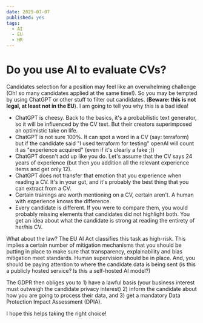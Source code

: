 ```yaml
---
date: 2025-07-07
published: yes
tags:
  - AI
  - EU
  - HR
---
```


# Do you use AI to evaluate CVs?

Candidates selection for a position may feel like an overwhelming challenge (Oh! so many candidates applied at the same time!). So you may be tempted by using ChatGPT or other stuff to filter out candidates. (**Beware: this is not legal, at least not in the EU**). I am going to tell you why this is a bad idea!

- ChatGPT is cheesy. Back to the basics, it's a probabilistic text generator, so it will be influenced by the CV text. But their creators superimposed an optimistic take on life.
- ChatGPT is not sure 100%. It can spot a word in a CV (say: terraform) but if the candidate said "I used terraform for testing" openAI will count it as "experience acquired" (even if it's clearly a fake ;))
- ChatGPT doesn't add up like you do. Let's assume that the CV says 24 years of experience (but then you addition all the relevant experience items and get only 12).
- ChatGPT does not transfer that emotion that you experience when reading a CV. It's in your gut, and it's probably the best thing that you can extract from a CV.
- Certain trainings are worth mentioning on a CV, certain aren't. A human with experience knows the difference.
- Every candidate is different. If you were to compare them, you would probably missing elements that candidates did not highlight both. You get an idea about what the candidate is strong at reading the entirety of her/his CV.

What about the law? The EU AI Act classifies this task as high-risk. This implies a certain number of mitigation mechanisms that you should be putting in place to make sure that transparency, explainability and bias mitigation meet standards. Human supervision should be in place. And, you should be paying attention to where the candidate data is being sent (is this a publicly hosted service? Is this a self-hosted AI model?)

The GDPR then obliges you to 1) have a lawful basis (your business interest must outweigh the candidate privacy interest) 2) inform the candidate about how you are going to process their data, and 3) get a mandatory Data Protection Impact Assessment (DPIA).

I hope this helps taking the right choice!